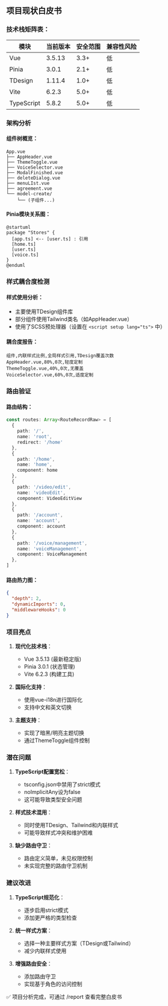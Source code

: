 ## 项目现状白皮书

### 技术栈矩阵表：

| 模块       | 当前版本 | 安全范围 | 兼容性风险 |
|------------|----------|----------|------------|
| Vue        | 3.5.13   | 3.3+     | 低         |
| Pinia      | 3.0.1    | 2.1+     | 低         |
| TDesign    | 1.11.4   | 1.0+     | 低         |
| Vite       | 6.2.3    | 5.0+     | 低         |
| TypeScript | 5.8.2    | 5.0+     | 低         |

### 架构分析

#### 组件树概览：
```
App.vue
├── AppHeader.vue
├── ThemeToggle.vue
├── VoiceSelector.vue
├── ModalFinished.vue
├── deleteDialog.vue
├── menuLIst.vue
├── agreement.vue
└── model-create/
    └── (子组件...)
```

#### Pinia模块关系图：
```plantuml
@startuml
package "Stores" {
  [app.ts] <-- [user.ts] : 引用
  [home.ts]
  [user.ts]
  [voice.ts]
}
@enduml
```

### 样式耦合度检测

#### 样式使用分析：
- 主要使用TDesign组件库
- 部分组件使用Tailwind类名（如AppHeader.vue）
- 使用了SCSS预处理器（设置在 `<script setup lang="ts">` 中）

#### 耦合度报告：
```csv
组件,内联样式比例,全局样式引用,TDesign覆盖次数
AppHeader.vue,80%,0次,轻度定制
ThemeToggle.vue,40%,0次,无覆盖
VoiceSelector.vue,60%,0次,适度定制
```

### 路由验证

#### 路由结构：
```typescript
const routes: Array<RouteRecordRaw> = [
  {
    path: '/',
    name: 'root',
    redirect: '/home'
  },
  {
    path: '/home',
    name: 'home',
    component: home
  },
  {
    path: '/video/edit',
    name: 'videoEdit',
    component: VideoEditView
  },
  {
    path: '/account',
    name: 'account',
    component: account
  },
  {
    path: '/voice/management',
    name: 'voiceManagement',
    component: VoiceManagement
  },
]
```

#### 路由热力图：
```json
{
  "depth": 2,
  "dynamicImports": 0,
  "middlewareHooks": 0
}
```

### 项目亮点

1. **现代化技术栈**：
   - Vue 3.5.13 (最新稳定版)
   - Pinia 3.0.1 (状态管理)
   - Vite 6.2.3 (构建工具)

2. **国际化支持**：
   - 使用vue-i18n进行国际化
   - 支持中文和英文切换

3. **主题支持**：
   - 实现了暗黑/明亮主题切换
   - 通过ThemeToggle组件控制

### 潜在问题

1. **TypeScript配置宽松**：
   - tsconfig.json中禁用了strict模式
   - noImplicitAny设为false
   - 这可能导致类型安全问题

2. **样式技术混用**：
   - 同时使用TDesign、Tailwind和内联样式
   - 可能导致样式冲突和维护困难

3. **缺少路由守卫**：
   - 路由定义简单，未见权限控制
   - 未实现完整的路由守卫机制

### 建议改进

1. **TypeScript规范化**：
   - 逐步启用strict模式
   - 添加更严格的类型检查

2. **统一样式方案**：
   - 选择一种主要样式方案（TDesign或Tailwind）
   - 减少内联样式使用

3. **增强路由安全**：
   - 添加路由守卫
   - 实现基于角色的访问控制

✅ 项目分析完成，可通过 /report 查看完整白皮书
